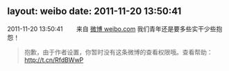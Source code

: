 layout: weibo
date: 2011-11-20 13:50:41
---
2011-11-20 13:50:41  &nbsp;&nbsp;&nbsp;&nbsp;&nbsp;&nbsp; 来自 <a href="http://weibo.com/" rel="nofollow">微博 weibo.com</a>
我们青年还是要多些实干少些抱怨！
>  抱歉，由于作者设置，你暂时没有这条微博的查看权限哦。查看帮助：http://t.cn/RfdBWwP ​​​

